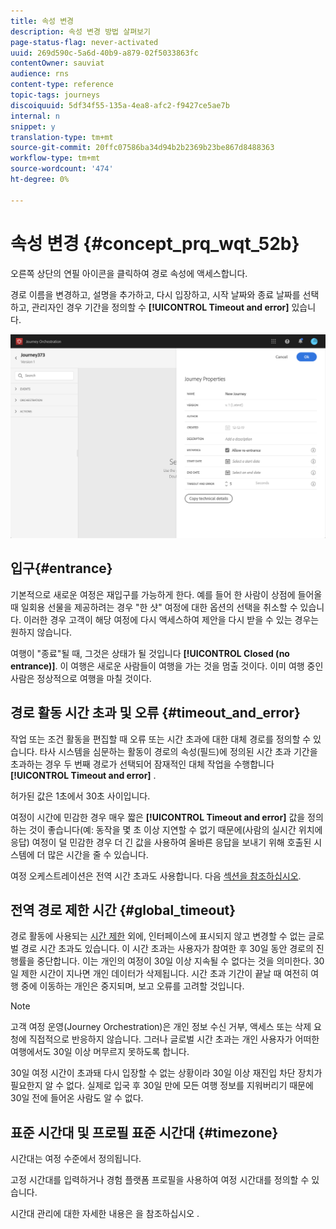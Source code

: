 ```yaml
---
title: 속성 변경
description: 속성 변경 방법 살펴보기
page-status-flag: never-activated
uuid: 269d590c-5a6d-40b9-a879-02f5033863fc
contentOwner: sauviat
audience: rns
content-type: reference
topic-tags: journeys
discoiquuid: 5df34f55-135a-4ea8-afc2-f9427ce5ae7b
internal: n
snippet: y
translation-type: tm+mt
source-git-commit: 20ffc07586ba34d94b2b2369b23be867d8488363
workflow-type: tm+mt
source-wordcount: '474'
ht-degree: 0%

---
```




# 속성 변경 {#concept_prq_wqt_52b}

오른쪽 상단의 연필 아이콘을 클릭하여 경로 속성에 액세스합니다.

경로 이름을 변경하고, 설명을 추가하고, 다시 입장하고, 시작 날짜와 종료 날짜를 선택하고, 관리자인 경우 기간을 정의할 수 **[!UICONTROL Timeout and error]** 있습니다.

![](../assets/journey32.png)

## 입구{#entrance}

기본적으로 새로운 여정은 재입구를 가능하게 한다. 예를 들어 한 사람이 상점에 들어올 때 일회용 선물을 제공하려는 경우 &quot;한 샷&quot; 여정에 대한 옵션의 선택을 취소할 수 있습니다. 이러한 경우 고객이 해당 여정에 다시 액세스하여 제안을 다시 받을 수 있는 경우는 원하지 않습니다.

여행이 &quot;종료&quot;될 때, 그것은 상태가 될 것입니다 **[!UICONTROL Closed (no entrance)]**. 이 여행은 새로운 사람들이 여행을 가는 것을 멈출 것이다. 이미 여행 중인 사람은 정상적으로 여행을 마칠 것이다.

## 경로 활동 시간 초과 및 오류 {#timeout_and_error}

작업 또는 조건 활동을 편집할 때 오류 또는 시간 초과에 대한 대체 경로를 정의할 수 있습니다. 타사 시스템을 심문하는 활동이 경로의 속성(필드)에 정의된 시간 초과 기간을 초과하는 경우 두 번째 경로가 선택되어 잠재적인 대체 작업을 수행합니다&#x200B;**[!UICONTROL Timeout and  error]** .

허가된 값은 1초에서 30초 사이입니다.

여정이 시간에 민감한 경우 매우 짧은 **[!UICONTROL Timeout and error]** 값을 정의하는 것이 좋습니다(예: 동작을 몇 초 이상 지연할 수 없기 때문에(사람의 실시간 위치에 응답) 여정이 덜 민감한 경우 더 긴 값을 사용하여 올바른 응답을 보내기 위해 호출된 시스템에 더 많은 시간을 줄 수 있습니다.

여정 오케스트레이션은 전역 시간 초과도 사용합니다. 다음 [섹션을 참조하십시오](#global_timeout).

## 전역 경로 제한 시간 {#global_timeout}

경로 활동에 사용되는 [시간 제한](#timeout_and_error) 외에, 인터페이스에 표시되지 않고 변경할 수 없는 글로벌 경로 시간 초과도 있습니다. 이 시간 초과는 사용자가 참여한 후 30일 동안 경로의 진행률을 중단합니다. 이는 개인의 여정이 30일 이상 지속될 수 없다는 것을 의미한다. 30일 제한 시간이 지나면 개인 데이터가 삭제됩니다. 시간 초과 기간이 끝날 때 여전히 여행 중에 이동하는 개인은 중지되며, 보고 오류를 고려할 것입니다.

>[!NOTE]
>
>고객 여정 운영(Journey Orchestration)은 개인 정보 수신 거부, 액세스 또는 삭제 요청에 직접적으로 반응하지 않습니다. 그러나 글로벌 시간 초과는 개인 사용자가 어떠한 여행에서도 30일 이상 머무르지 못하도록 합니다.

30일 여정 시간이 초과돼 다시 입장할 수 없는 상황이라 30일 이상 재진입 차단 장치가 필요한지 알 수 없다. 실제로 입국 후 30일 만에 모든 여행 정보를 지워버리기 때문에 30일 전에 들어온 사람도 알 수 없다.

## 표준 시간대 및 프로필 표준 시간대 {#timezone}

시간대는 여정 수준에서 정의됩니다.

고정 시간대를 입력하거나 경험 플랫폼 프로필을 사용하여 여정 시간대를 정의할 수 있습니다.

시간대 관리에 대한 자세한 내용은 을 참조하십시오 [](../building-journeys/timezone-management.md).
